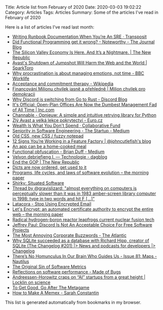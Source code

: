 Title: Article list from February of 2020
Date: 2020-03-03 19:02:22
Category: Articles
Tags: Articles
Summary: Some of the articles I've read in February of 2020

Here is a list of articles I've read last month:

* [Writing Runbook Documentation When You’re An SRE · Transposit](https://www.transposit.com/blog/2020.01.30-writing-runbook-documentation-when-youre-an-sre/)
* [Did Functional Programming get it wrong? - Noteworthy - The Journal Blog](https://blog.usejournal.com/monoids-to-groupoids-492c35105113)
* [The Silicon Valley Economy Is Here. And It’s a Nightmare. | The New Republic](https://newrepublic.com/article/156202/silicon-valley-economy-here-its-nightmare?utm_source=newsletter&utm_medium=email&utm_campaign=audm)
* [Avast's Shutdown of Jumpshot Will Harm the Web and the World | SparkToro](https://sparktoro.com/blog/avasts-shutdown-of-jumpshot-will-harm-the-web-and-the-world/)
* [Why procrastination is about managing emotions, not time - BBC Worklife](https://www.bbc.com/worklife/article/20200121-why-procrastination-is-about-managing-emotions-not-time)
* [Acceptance and commitment therapy - Wikipedia](https://en.m.wikipedia.org/wiki/Acceptance_and_commitment_therapy)
* [Financování Milionu chvilek jasně a přehledně | Milion chvilek pro demokracii](https://www.milionchvilek.cz/clanek/financovani-milionu-chvilek-jasne-a-prehledne?utm_source=83391-Milion%20Chvilek%202019&utm_medium=email&utm_term=4332997419&utm_content=https%3A&utm_campaign=Newsletter--20200202)
* [Why Discord is switching from Go to Rust - Discord Blog](https://blog.discordapp.com/why-discord-is-switching-from-go-to-rust-a190bbca2b1f)
* [It's Official: Open-Plan Offices Are Now the Dumbest Management Fad of All Time | Inc.com](https://www.inc.com/geoffrey-james/its-official-open-plan-offices-are-now-dumbest-management-fad-of-all-time.html)
* [Channable - Opnieuw: A simple and intuitive retrying library for Python](https://tech.channable.com/posts/2020-02-05-opnieuw.html)
* [Zlý Avast a velká lekce pokrytectví - Euro.cz](https://www.euro.cz/blogy/zly-avast-a-velka-lekce-pokrytectvi)
* [Wealth Is What You Don't Spend · Collaborative Fund](https://www.collaborativefund.com/blog/gains/)
* [Seniority in Software Engineering - The Startup - Medium](https://medium.com/swlh/seniority-in-software-engineering-aabf9706c4b0)
* [Old CSS, new CSS / fuzzy notepad](https://eev.ee/blog/2020/02/01/old-css-new-css/?fbclid=IwAR1oxGs11ixev9c6qaK1yy8oiZvc4lB7dyxebGpcrec6bFxM0qzJqz03WqM)
* [12 Signs You’re Working in a Feature Factory | @johncutlefish's blog](https://cutle.fish/blog/12-signs-youre-working-in-a-feature-factory)
* [An app can be a home-cooked meal](https://www.robinsloan.com/notes/home-cooked-app/)
* [Functional obfuscation - Brian Duff - Medium](https://medium.com/@cairndubh/functional-obfuscation-cc54198b0acd)
* [Velvon debriefieng I. — Technologie - dagblog](https://dagblog.cz/velvoff-debriefieng-i-technologie-964b974643a1)
* [End the GOP | The New Republic](https://newrepublic.com/article/156411/end-gop)
* [Dicts are now ordered, get used to it](https://softwaremaniacs.org/blog/2020/02/05/dicts-ordered/en/)
* [Programs, life cycles, and laws of software evolution – the morning paper](https://blog.acolyer.org/2020/02/14/programs-life-cycles-laws/)
* [Shirky: Situated Software](https://web.archive.org/web/20040411202042/http://www.shirky.com/writings/situated_software.html)
* [Thread by @gravislizard: "almost everything on computers is perceptually slower than it was in 1983 amber-screen library computer in 1998: type in two words and hit F […]"](https://threadreaderapp.com/thread/927593460642615296.html)
* [Latacora - Stop Using Encrypted Email](https://latacora.micro.blog/2020/02/19/stop-using-encrypted.html)
* [Let's Encrypt: an automated certificate authority to encrypt the entire web – the morning paper](https://blog.acolyer.org/2020/02/12/lets-encrypt-an-automated-certificate-authority-to-encrypt-the-entire-web/)
* [Radical hydrogen-boron reactor leapfrogs current nuclear fusion tech](https://newatlas.com/energy/hb11-hydrogen-boron-fusion-clean-energy/)
* [Jeffrey Paul: Discord Is Not An Acceptable Choice For Free Software Projects](https://sneak.berlin/20200220/discord-is-not-an-acceptable-choice-for-free-software-projects/)
* [The Most Annoying Corporate Buzzwords - The Atlantic](https://www.theatlantic.com/health/archive/2020/02/most-annoying-corporate-buzzwords/606748/)
* [Why SQLite succeeded as a database with Richard Hipp, creator of SQLite (The Changelog #201) |> News and podcasts for developers |> Changelog](https://changelog.com/podcast/201)
* [There’s No Homunculus In Our Brain Who Guides Us - Issue 81: Maps - Nautilus](http://m.nautil.us/issue/81/maps/theres-no-homunculus-in-our-brain-who-guides-us)
* [The Original Sin of Software Metrics](https://www.infoq.com/articles/metrics-original-sin/)
* [Reflections on software performance - Made of Bugs](https://blog.nelhage.com/post/reflections-on-performance/)
* [Andreessen-Horowitz craps on “AI” startups from a great height | Locklin on science](https://scottlocklin.wordpress.com/2020/02/21/andreessen-horowitz-craps-on-ai-startups-from-a-great-height/)
* [To Get Good, Go After The Metagame](https://commoncog.com/blog/to-get-good-go-after-the-metagame/)
* [How to Make A Memex - Sarah Constantin](https://srconstantin.posthaven.com/how-to-make-a-memex)


This list is generated automatically from bookmarks in my browser.